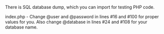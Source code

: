 There is SQL database dump, which you can import for testing PHP code.

index.php - Change @user and @password in lines #16 and #100 for proper values for you. Also change @database in lines #24 and #108 for your database name.
